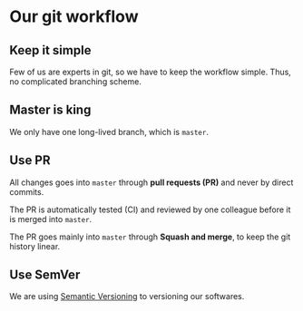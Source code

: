 # Our git workflow

## Keep it simple

Few of us are experts in git, so we have to keep the workflow simple. Thus, no complicated branching scheme.

## Master is king

We only have one long-lived branch, which is `master`.

## Use PR

All changes goes into `master` through **pull requests (PR)** and never by direct commits.

The PR is automatically tested (CI) and reviewed by one colleague before it is merged into `master`.

The PR goes mainly into `master` through **Squash and merge**, to keep the git history linear.

## Use SemVer

We are using [Semantic Versioning](https://semver.org/) to versioning our softwares. 



